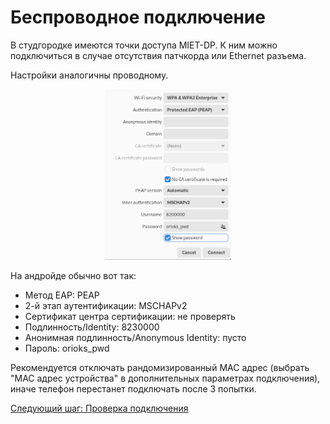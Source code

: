 # Беспроводное подключение

В студгородке имеются точки доступа MIET-DP. К ним можно подключиться в случае отсутствия патчкорда или Ethernet разъема.

Настройки аналогичны проводному.
<center><img src="img/img1.png" width="40%"></center>

На андройде обычно вот так:

* Метод EAP: PEAP
* 2-й этап аутентификации: MSCHAPv2
* Сертификат центра сертификации: не проверять
* Подлинность/Identity: 8230000
* Анонимная подлинность/Anonymous Identity: пусто
* Пароль: orioks_pwd

Рекомендуется отключать рандомизированный MAC адрес (выбрать "MAC адрес устройства" в дополнительных параметрах подключения), иначе телефон перестанет подключать после 3 попытки.

[Следующий шаг: Проверка подключения](./3-check.md)